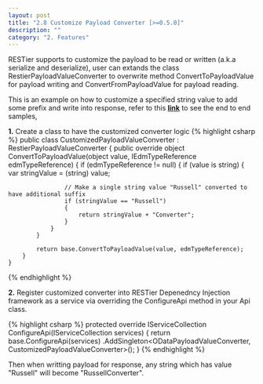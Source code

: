 ```yaml
---
layout: post
title: "2.8 Customize Payload Converter [>=0.5.0]"
description: ""
category: "2. Features"
---
```


RESTier supports to customize the payload to be read or written (a.k.a serialize and deserialize), user can extands the class RestierPayloadValueConverter to overwrite method ConvertToPayloadValue for payload writing and ConvertFromPayloadValue for payload reading.

This is an example on how to customize a specified string value to add some prefix and write into response, refer to this [**link**](https://github.com/OData/RESTier/blob/master/test/ODataEndToEndTests/Microsoft.Restier.WebApi.Test.Services.Trippin/Models/CustomizedPayloadValueConverter.cs) to see the end to end samples,

**1.** Create a class to have the customized converter logic
{% highlight csharp %}
    public class CustomizedPayloadValueConverter : RestierPayloadValueConverter
    {
        public override object ConvertToPayloadValue(object value, IEdmTypeReference edmTypeReference)
        {
            if (edmTypeReference != null)
            {
                if (value is string)
                {
                    var stringValue = (string) value;

                    // Make a single string value "Russell" converted to have additional suffix
                    if (stringValue == "Russell")
                    {
                        return stringValue + "Converter";
                    }
                }
            }

            return base.ConvertToPayloadValue(value, edmTypeReference);
        }
    }
{% endhighlight %}

**2.** Register customized converter into RESTier Depenedncy Injection framework as a service via overriding the ConfigureApi method in your Api class.

{% highlight csharp %}
        protected override IServiceCollection ConfigureApi(IServiceCollection services)
        {
            return base.ConfigureApi(services)
                .AddSingleton<ODataPayloadValueConverter, CustomizedPayloadValueConverter>();
        }
{% endhighlight %}

Then when writting payload for response, any string which has value "Russell" will become "RussellConverter".
